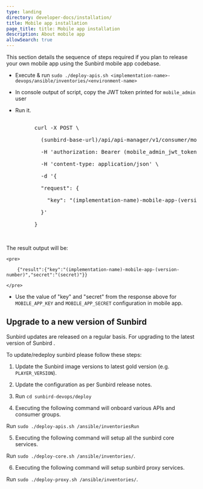 ```yaml
---
type: landing
directory: developer-docs/installation/
title: Mobile app installation
page_title: title: Mobile app installation
description: About mobile app
allowSearch: true
---
```


This section details the sequence of steps required if you plan to release your own mobile app using the Sunbird mobile app codebase.

* Execute & run `sudo ./deploy-apis.sh <implementation-name>-devops/ansible/inventories/<environment-name>`

* In console output of script, copy the JWT token printed for `mobile_admin` user

* Run it.

	<pre>

		curl -X POST \

		  (sunbird-base-url)/api/api-manager/v1/consumer/mobile_app/credential/register \

		  -H 'authorization: Bearer (mobile_admin_jwt_token)' \

		  -H 'content-type: application/json' \

		  -d '{

		  "request": {

			"key": "(implementation-name)-mobile-app-(version-number)"

		  }'

		}

	</pre>

The result output will be:

	<pre>

		{"result":{"key":"(implementation-name)-mobile-app-(version-number)","secret":"(secret)"}}

	</pre>

*  Use the value of "key" and "secret" from the response above for `MOBILE_APP_KEY` and `MOBILE_APP_SECRET` configuration in mobile app.

## Upgrade to a new version of Sunbird

Sunbird updates are released on a regular basis. For upgrading to the latest version of Sunbird .

To update/redeploy sunbird please follow these steps:

1. Update the Sunbird image versions to latest gold version (e.g. `PLAYER_VERSION`).

2. Update the configuration as per Sunbird release notes.

3. Run `cd sunbird-devops/deploy`

4. Executing the following command will onboard various APIs and consumer groups.

Run `sudo ./deploy-apis.sh /ansible/inventoriesRun `

5. Executing the following command will setup all the sunbird core services.

Run `sudo ./deploy-core.sh /ansible/inventories/`.

6. Executing the following command will setup sunbird proxy services.

Run `sudo ./deploy-proxy.sh /ansible/inventories/`. 

